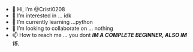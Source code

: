 - 👋 Hi, I’m @Cristi0208
- 👀 I’m interested in ... idk
- 🌱 I’m currently learning ...python
- 💞️ I’m looking to collaborate on ... nothing
- 📫 How to reach me ... you dont
***IM A COMPLETE BEGINNER, ALSO IM 15.*** 
<!---
Cristi0208/Cristi0208 is a ✨ special ✨ repository because its `README.md` (this file) appears on your GitHub profile.
You can click the Preview link to take a look at your changes.
--->
